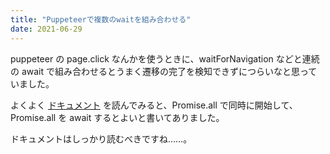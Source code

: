 ```yaml
---
title: "Puppeteerで複数のwaitを組み合わせる"
date: 2021-06-29
---
```


puppeteer の page.click なんかを使うときに、waitForNavigation
などと連続の await で組み合わせるとうまく遷移の完了を検知できずにつらいなと思っていました。

よくよく [ドキュメント](https://pptr.dev/#?product=Puppeteer&version=v10.0.0&show=api-pageclickselector-options)
を読んでみると、Promise.all で同時に開始して、Promise.all を await するとよいと書いてありました。

ドキュメントはしっかり読むべきですね……。
